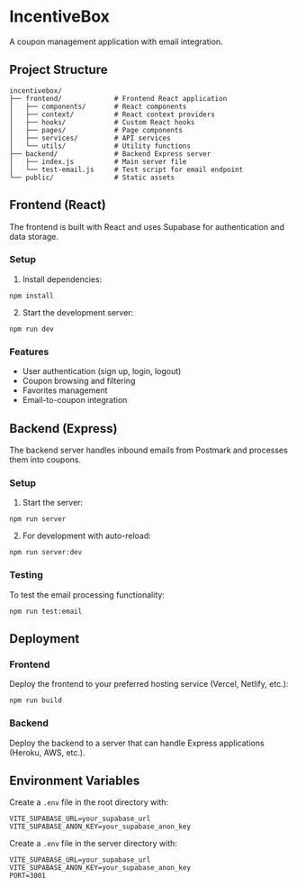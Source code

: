 # IncentiveBox

A coupon management application with email integration.

## Project Structure

```
incentivebox/
├── frontend/             # Frontend React application
│   ├── components/       # React components
│   ├── context/          # React context providers
│   ├── hooks/            # Custom React hooks
│   ├── pages/            # Page components
│   ├── services/         # API services
│   └── utils/            # Utility functions
├── backend/              # Backend Express server
│   ├── index.js          # Main server file
│   └── test-email.js     # Test script for email endpoint
└── public/               # Static assets
```

## Frontend (React)

The frontend is built with React and uses Supabase for authentication and data storage.

### Setup

1. Install dependencies:
```
npm install
```

2. Start the development server:
```
npm run dev
```

### Features

- User authentication (sign up, login, logout)
- Coupon browsing and filtering
- Favorites management
- Email-to-coupon integration

## Backend (Express)

The backend server handles inbound emails from Postmark and processes them into coupons.

### Setup

1. Start the server:
```
npm run server
```

2. For development with auto-reload:
```
npm run server:dev
```

### Testing

To test the email processing functionality:
```
npm run test:email
```

## Deployment

### Frontend
Deploy the frontend to your preferred hosting service (Vercel, Netlify, etc.):
```
npm run build
```

### Backend
Deploy the backend to a server that can handle Express applications (Heroku, AWS, etc.).

## Environment Variables

Create a `.env` file in the root directory with:
```
VITE_SUPABASE_URL=your_supabase_url
VITE_SUPABASE_ANON_KEY=your_supabase_anon_key
```

Create a `.env` file in the server directory with:
```
VITE_SUPABASE_URL=your_supabase_url
VITE_SUPABASE_ANON_KEY=your_supabase_anon_key
PORT=3001
```